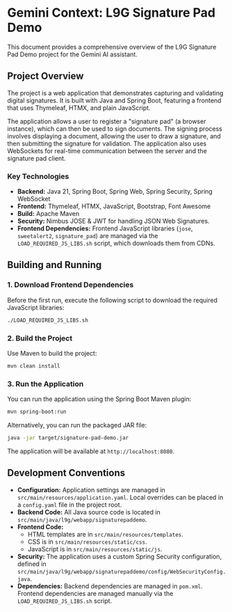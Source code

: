 # Gemini Context: L9G Signature Pad Demo

This document provides a comprehensive overview of the L9G Signature Pad Demo project for the Gemini AI assistant.

## Project Overview

The project is a web application that demonstrates capturing and validating digital signatures. It is built with Java and Spring Boot, featuring a frontend that uses Thymeleaf, HTMX, and plain JavaScript.

The application allows a user to register a "signature pad" (a browser instance), which can then be used to sign documents. The signing process involves displaying a document, allowing the user to draw a signature, and then submitting the signature for validation. The application also uses WebSockets for real-time communication between the server and the signature pad client.

### Key Technologies

*   **Backend:** Java 21, Spring Boot, Spring Web, Spring Security, Spring WebSocket
*   **Frontend:** Thymeleaf, HTMX, JavaScript, Bootstrap, Font Awesome
*   **Build:** Apache Maven
*   **Security:** Nimbus JOSE & JWT for handling JSON Web Signatures.
*   **Frontend Dependencies:** Frontend JavaScript libraries (`jose`, `sweetalert2`, `signature_pad`) are managed via the `LOAD_REQUIRED_JS_LIBS.sh` script, which downloads them from CDNs.

## Building and Running

### 1. Download Frontend Dependencies

Before the first run, execute the following script to download the required JavaScript libraries:

```bash
./LOAD_REQUIRED_JS_LIBS.sh
```

### 2. Build the Project

Use Maven to build the project:

```bash
mvn clean install
```

### 3. Run the Application

You can run the application using the Spring Boot Maven plugin:

```bash
mvn spring-boot:run
```

Alternatively, you can run the packaged JAR file:

```bash
java -jar target/signature-pad-demo.jar
```

The application will be available at `http://localhost:8080`.

## Development Conventions

*   **Configuration:** Application settings are managed in `src/main/resources/application.yaml`. Local overrides can be placed in a `config.yaml` file in the project root.
*   **Backend Code:** All Java source code is located in `src/main/java/l9g/webapp/signaturepaddemo`.
*   **Frontend Code:**
    *   HTML templates are in `src/main/resources/templates`.
    *   CSS is in `src/main/resources/static/css`.
    *   JavaScript is in `src/main/resources/static/js`.
*   **Security:** The application uses a custom Spring Security configuration, defined in `src/main/java/l9g/webapp/signaturepaddemo/config/WebSecurityConfig.java`.
*   **Dependencies:** Backend dependencies are managed in `pom.xml`. Frontend dependencies are managed manually via the `LOAD_REQUIRED_JS_LIBS.sh` script.
